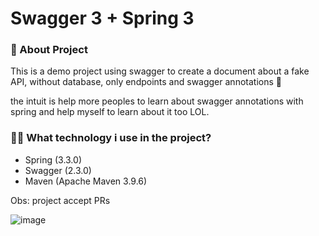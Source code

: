 # Swagger 3 + Spring 3

### 📖 About Project

This is a demo project using swagger to create a document about a fake API, without database, only endpoints and swagger annotations 🧔

the intuit is help more peoples to learn about swagger annotations with spring and help myself to learn about it too LOL.

### 👨‍💻 What technology i use in the project?

- Spring (3.3.0)
- Swagger (2.3.0)
- Maven (Apache Maven 3.9.6)

Obs: project accept PRs

![image](https://github.com/Rafael-Floriano/spring-with-swagger-implementation/assets/93800616/2d04574a-7633-4350-8b2a-bde6d8725d6c)

